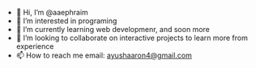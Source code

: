 - 👋 Hi, I’m @aaephraim
- 👀 I’m interested in programing
- 🌱 I’m currently learning web developmenr, and soon more
- 💞️ I’m looking to collaborate on interactive projects to learn more from experience
- 📫 How to reach me email: ayushaaron4@gmail.com

<!---
aaephraim/aaephraim is a ✨ special ✨ repository because its `README.md` (this file) appears on your GitHub profile.
You can click the Preview link to take a look at your changes.
--->
